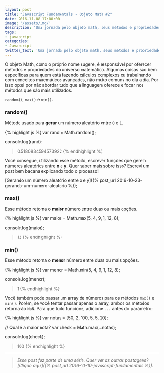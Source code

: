 ```yaml
---
layout: post
title: "Javascript Fundamentals - Objeto Math #2"
date: 2016-11-08 17:00:00
image: '/assets/img/'
description: 'Uma jornada pelo objeto math, seus métodos e propriedades.'
tags:
- javascript
categories:
- Javascript
twitter_text: 'Uma jornada pelo objeto math, seus métodos e propriedades.'
---
```


O objeto Math, como o próprio nome sugere, é responsável por oferecer métodos e propriedades do universo matemático. Algumas coisas são bem específicas para quem está fazendo cálculos complexos ou trabalhando com conceitos matemáticos avançados, não muito comuns no dia a dia. Por isso optei por não abordar tudo que a linguagem oferece e focar nos métodos que são mais utilizados.

`random()`, `max()` e `min()`.

### random()

Método usado para **gerar** um número aleatório entre `0` e `1`.

{% highlight js %}
var rand = Math.random();

console.log(rand);
> 0.5180834594573922
{% endhighlight %}

Você consegue, utilizando esse método, escrever funções que gerem números aleatórios entre **x** e **y**. Quer saber mais sobre isso? Escrevi um post bem bacana explicando todo o processo!

[Gerando um número aleatório entre x e y]({% post_url 2016-10-23-gerando-um-numero-aleatorio %});

### max()

Esse método retorna o **maior** número entre duas ou mais opções.

{% highlight js %}
var maior = Math.max(5, 4, 9, 1, 12, 8);

console.log(maior);
> 12
{% endhighlight %}

### min()

Esse método retorna o **menor** número entre duas ou mais opções.

{% highlight js %}
var menor = Math.min(5, 4, 9, 1, 12, 8);

console.log(menor);
> 1
{% endhighlight %}

Você também pode passar um array de números para os métodos `max()` e `min()`. Porém, se você tentar passar apenas o array, ambos os métodos retornarão `NaN`. Para que tudo funcione, adicione `...` antes do parâmetro:

{% highlight js %}
var notas = [50, 2, 100, 5, 5, 20];

// Qual é a maior nota?
var check = Math.max(...notas);

console.log(check);
> 100
{% endhighlight %}


---

> _Esse post faz parte de uma série. Quer ver as outras postagens? [Clique aqui]({% post_url 2016-10-10-javascript-fundamentals %})._